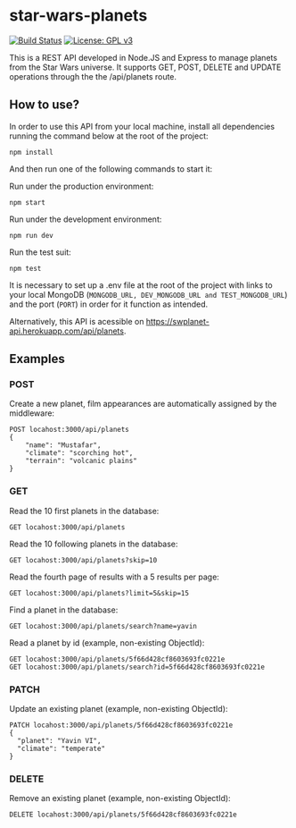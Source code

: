 # star-wars-planets
[![Build Status](https://travis-ci.org/masgritz/star-wars-planets.svg?branch=master)](https://travis-ci.org/masgritz/star-wars-planets)
[![License: GPL v3](https://img.shields.io/badge/License-GPLv3-blue.svg)](https://www.gnu.org/licenses/gpl-3.0)

This is a REST API developed in Node.JS and Express to manage planets from the Star Wars universe. It supports GET, POST, DELETE and UPDATE operations through the the /api/planets route.

## How to use?

In order to use this API from your local machine, install all dependencies running the command below at the root of the project:
```
npm install
```

And then run one of the following commands to start it:

Run under the production environment:
```
npm start  
```
Run under the development environment:
```
npm run dev  
```
Run the test suit:
```
npm test
```
It is necessary to set up a .env file at the root of the project with links to your local MongoDB (`MONGODB_URL, DEV_MONGODB_URL and TEST_MONGODB_URL`) and the port (`PORT`) in order for it function as intended.

Alternatively, this API is acessible on https://swplanet-api.herokuapp.com/api/planets.

## Examples

### POST
Create a new planet, film appearances are automatically assigned by the middleware:    
```
POST locahost:3000/api/planets
{
    "name": "Mustafar",
    "climate": "scorching hot",
    "terrain": "volcanic plains"
}
```
  
### GET
Read the 10 first planets in the database:    
```
GET locahost:3000/api/planets
```

Read the 10 following planets in the database:    
```
GET locahost:3000/api/planets?skip=10
```

Read the fourth page of results with a 5 results per page:
```
GET locahost:3000/api/planets?limit=5&skip=15
```
Find a planet in the database:    
```
GET locahost:3000/api/planets/search?name=yavin
```

Read a planet by id (example, non-existing ObjectId):   
```
GET locahost:3000/api/planets/5f66d428cf8603693fc0221e   
GET locahost:3000/api/planets/search?id=5f66d428cf8603693fc0221e
```

### PATCH
Update an existing planet (example, non-existing ObjectId):
```
PATCH locahost:3000/api/planets/5f66d428cf8603693fc0221e
{
  "planet": "Yavin VI",
  "climate": "temperate"
}
```

### DELETE
Remove an existing planet (example, non-existing ObjectId):
```
DELETE locahost:3000/api/planets/5f66d428cf8603693fc0221e
```
